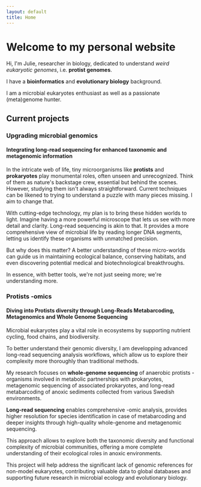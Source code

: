 ```yaml
---
layout: default
title: Home
---
```

# Welcome to my personal website

Hi, I'm Julie, researcher in biology, dedicated to understand *weird eukaryotic genomes*, i.e. **protist genomes**.

I have a **bioinformatics** and **evolutionary biology** background.

I am a microbial eukaryotes enthusiast as well as a passionate (meta)genome hunter.

## Current projects

### Upgrading microbial genomics

#### Integrating long-read sequencing for enhanced taxonomic and metagenomic information

In the intricate web of life, tiny microorganisms like **protists** and **prokaryotes** play monumental roles, often unseen and unrecognized. Think of them as nature's backstage crew, essential but behind the scenes. However, studying them isn't always straightforward. Current techniques can be likened to trying to understand a puzzle with many pieces missing. I aim to change that.

With cutting-edge technology, my plan is to bring these hidden worlds to light. Imagine having a more powerful microscope that lets us see with more detail and clarity. Long-read sequencing is akin to that. It provides a more comprehensive view of microbial life by reading longer DNA segments, letting us identify these organisms with unmatched precision.

But why does this matter? A better understanding of these micro-worlds can guide us in maintaining ecological balance, conserving habitats, and even discovering potential medical and biotechnological breakthroughs. 

In essence, with better tools, we're not just seeing more; we're understanding more. 

### Protists -omics

#### Diving into Protists diversity through Long-Reads Metabarcoding, Metagenomics and Whole Genome Sequencing

Microbial eukaryotes play a vital role in ecosystems by supporting nutrient cycling, food chains, and biodiversity. 

To better understand their genomic diversity, I am developping advanced long-read sequencing analysis workflows, which allow us to explore their complexity more thoroughly than traditional methods. 

My research focuses on **whole-genome sequencing** of anaerobic protists - organisms involved in metabolic partnerships with prokaryotes, metagenomic sequencing of associated prokaryotes, and long-read metabarcoding of anoxic sediments collected from various Swedish environments.

**Long-read sequencing** enables comprehensive -omic analysis, provides higher resolution for species identification in case of metabarcoding and deeper insights through high-quality whole-genome and metagenomic sequencing. 

This approach allows to explore both the taxonomic diversity and functional complexity of microbial communities, offering a more complete understanding of their ecological roles in anoxic environments. 

This project will help address the significant lack of genomic references for non-model eukaryotes, contributing valuable data to global databases and supporting future research in microbial ecology and evolutionary biology.



